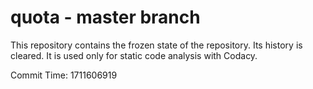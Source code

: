 # quota - master branch

This repository contains the frozen state of the repository.
Its history is cleared. It is used only for static code
analysis with Codacy.

Commit Time: 1711606919